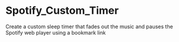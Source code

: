 # Spotify_Custom_Timer
Create a custom sleep timer that fades out the music and pauses the Spotify web player using a bookmark link
